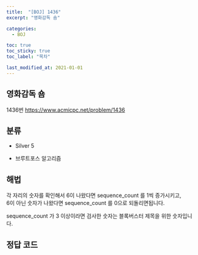 ```yaml
---
title:  "[BOJ] 1436"
excerpt: "영화감독 숌"

categories:
  - BOJ

toc: true
toc_sticky: true
toc_label: "목차"

last_modified_at: 2021-01-01
---
```


## 영화감독 숌

1436번 <https://www.acmicpc.net/problem/1436>

## 분류
* Silver 5

* 브루트포스 알고리즘

## 해법
각 자리의 숫자를 확인해서 6이 나왔다면 sequence_count 를 1씩 증가시키고,  
6이 아닌 숫자가 나왔다면 sequence_count 를 0으로 되돌리면됩니다.

sequence_count 가 3 이상이라면 검사한 숫자는 블록버스터 제목을 위한 숫자입니다.

## 정답 코드
<script src="https://gist.github.com/Geniemo/4e8d05bd76aefcb6b14cb759fcaf1fb6.js"></script>
